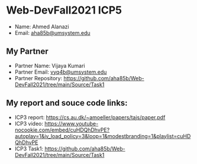 # Web-DevFall2021 ICP5


- Name: Ahmed Alanazi
- Email: aha85b@umsystem.edu

## My Partner
- Partner Name: Vijaya Kumari
- Partner Email: vyq4b@umsystem.edu
- Partner Repository: https://github.com/aha85b/Web-DevFall2021/tree/main/Source/Task1

## My report and souce code links:
- ICP3 report: https://cs.au.dk/~amoeller/papers/tajs/paper.pdf
- ICP3 video: https://www.youtube-nocookie.com/embed/cuHDQhDhvPE?autoplay=1&iv_load_policy=3&loop=1&modestbranding=1&playlist=cuHDQhDhvPE
- ICP3 Task1: https://github.com/aha85b/Web-DevFall2021/tree/main/Source/Task1

